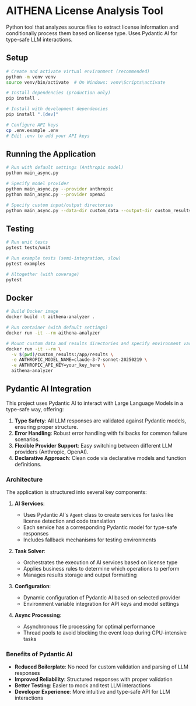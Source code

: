 # AITHENA License Analysis Tool

Python tool that analyzes source files to extract license information and conditionally process them based on license type. Uses Pydantic AI for type-safe LLM interactions.

## Setup

```bash
# Create and activate virtual environment (recommended)
python -m venv venv
source venv/bin/activate  # On Windows: venv\Scripts\activate

# Install dependencies (production only)
pip install .

# Install with development dependencies
pip install ".[dev]"

# Configure API keys
cp .env.example .env
# Edit .env to add your API keys
```

## Running the Application

```bash
# Run with default settings (Anthropic model)
python main_async.py

# Specify model provider
python main_async.py --provider anthropic
python main_async.py --provider openai

# Specify custom input/output directories
python main_async.py --data-dir custom_data --output-dir custom_results
```

## Testing

```bash
# Run unit tests
pytest tests/unit

# Run example tests (semi-integration, slow)
pytest examples

# Altogether (with coverage)
pytest
```

## Docker

```bash
# Build Docker image
docker build -t aithena-analyzer .

# Run container (with default settings)
docker run -it --rm aithena-analyzer

# Mount custom data and results directories and specify environment variables
docker run -it --rm \
  -v $(pwd)/custom_results:/app/results \
  -e ANTHROPIC_MODEL_NAME=claude-3-7-sonnet-20250219 \
  -e ANTHROPIC_API_KEY=your_key_here \
  aithena-analyzer
```

## Pydantic AI Integration

This project uses Pydantic AI to interact with Large Language Models in a type-safe way, offering:

1. **Type Safety**: All LLM responses are validated against Pydantic models, ensuring proper structure.
2. **Error Handling**: Robust error handling with fallbacks for common failure scenarios.
3. **Flexible Provider Support**: Easy switching between different LLM providers (Anthropic, OpenAI).
4. **Declarative Approach**: Clean code via declarative models and function definitions.

### Architecture

The application is structured into several key components:

1. **AI Services**:
   - Uses Pydantic AI's `Agent` class to create services for tasks like license detection and code translation
   - Each service has a corresponding Pydantic model for type-safe responses
   - Includes fallback mechanisms for testing environments

2. **Task Solver**:
   - Orchestrates the execution of AI services based on license type
   - Applies business rules to determine which operations to perform
   - Manages results storage and output formatting

3. **Configuration**:
   - Dynamic configuration of Pydantic AI based on selected provider
   - Environment variable integration for API keys and model settings

4. **Async Processing**:
   - Asynchronous file processing for optimal performance
   - Thread pools to avoid blocking the event loop during CPU-intensive tasks

### Benefits of Pydantic AI

- **Reduced Boilerplate**: No need for custom validation and parsing of LLM responses
- **Improved Reliability**: Structured responses with proper validation
- **Better Testing**: Easier to mock and test LLM interactions
- **Developer Experience**: More intuitive and type-safe API for LLM interactions